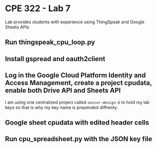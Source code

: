 # CPE 322 - Lab 7

Lab provides students with experience using ThingSpeak and Google Sheets APIs

## Run thingspeak_cpu_loop.py



## Install gspread and oauth2client



## Log in the Google Cloud Platform Identity and Access Management, create a project cpudata, enable both Drive API and Sheets API
I am using one centralized project called `senior-design-6` to hold my lab keys so that is why my key name is prepended diffrenty.


## Google sheet cpudata with edited header cells



## Run cpu_spreadsheet.py with the JSON key file



